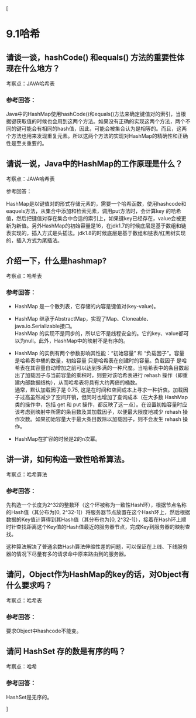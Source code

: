 [

#  9.1哈希

##  请谈一谈，hashCode() 和equals() 方法的重要性体现在什么地方？

考察点：JAVA哈希表

###  参考回答：

Java中的HashMap使用hashCode()和equals()方法来确定键值对的索引，当根据键获取值的时候也会用到这两个方法。如果没有正确的实现这两个方法，两个不同的键可能会有相同的hash值，因此，可能会被集合认为是相等的。而且，这两个方法也用来发现重复元素。所以这两个方法的实现对HashMap的精确性和正确性是至关重要的。

##  请说一说，Java中的HashMap的工作原理是什么？

考察点：JAVA哈希表

参考回答：

HashMap是以键值对的形式存储元素的，需要一个哈希函数，使用hashcode和eaquels方法，从集合中添加和检索元素，调用put方法时，会计算key
的哈希值，然后把键值对存在集合中合适的索引上，如果键key已经存在，value会被更新为新值。另外HashMap的初始容量是16，在jdk1.7的时候底层是基于数组和链表实现的，插入方式是头插法。jdk1.8的时候底层是基于数组和链表/红黑树实现的，插入方式为尾插法。

##  介绍一下，什么是hashmap?

考察点：哈希表

###  参考回答：

  * HashMap 是一个散列表，它存储的内容是键值对(key-value)。 
  * HashMap 继承于AbstractMap，实现了Map、Cloneable、java.io.Serializable接口。  
HashMap 的实现不是同步的，所以它不是线程安全的。它的key、value都可以为null。此外，HashMap中的映射不是有序的。

  * HashMap 的实例有两个参数影响其性能：“初始容量” 和 “负载因子”。容量 是哈希表中桶的数量，初始容量 只是哈希表在创建时的容量。负载因子 是哈希表在其容量自动增加之前可以达到多满的一种尺度。当哈希表中的条目数超出了加载因子与当前容量的乘积时，则要对该哈希表进行 rehash 操作（即重建内部数据结构），从而哈希表将具有大约两倍的桶数。  
通常，默认加载因子是 0.75, 这是在时间和空间成本上寻求一种折衷。加载因子过高虽然减少了空间开销，但同时也增加了查询成本（在大多数 HashMap
类的操作中，包括 get 和 put 操作，都反映了这一点）。在设置初始容量时应该考虑到映射中所需的条目数及其加载因子，以便最大限度地减少 rehash
操作次数。如果初始容量大于最大条目数除以加载因子，则不会发生 rehash 操作。

  * HashMap在扩容的时候是2的n次幂。 

##  讲一讲，如何构造一致性哈希算法。

考察点：哈希算法

###  参考回答：

先构造一个长度为2^32的整数环（这个环被称为一致性Hash环），根据节点名称的Hash值（其分布为[0,
2^32-1]）将服务器节点放置在这个Hash环上，然后根据数据的Key值计算得到其Hash值（其分布也为[0,
2^32-1]），接着在Hash环上顺时针查找距离这个Key值的Hash值最近的服务器节点，完成Key到服务器的映射查找。

这种算法解决了普通余数Hash算法伸缩性差的问题，可以保证在上线、下线服务器的情况下尽量有多的请求命中原来路由到的服务器。

##  请问，Object作为HashMap的key的话，对Object有什么要求吗？

考察点：哈希表

###  参考回答：

要求Object中hashcode不能变。

##  请问 HashSet 存的数是有序的吗？

考察点：哈希

###  参考回答：

HashSet是无序的。

]

